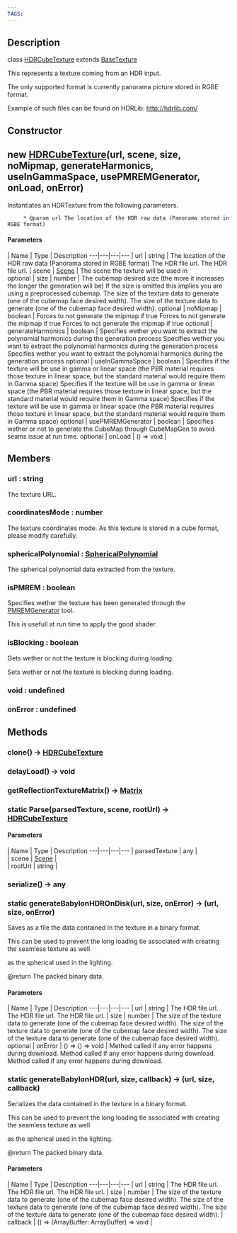 ```yaml
---
TAGS:
---
```

## Description

class [HDRCubeTexture](/classes/3.0/HDRCubeTexture) extends [BaseTexture](/classes/3.0/BaseTexture)

This represents a texture coming from an HDR input.

The only supported format is currently panorama picture stored in RGBE format.

Example of such files can be found on HDRLib: http://hdrlib.com/

## Constructor

## new [HDRCubeTexture](/classes/3.0/HDRCubeTexture)(url, scene, size, noMipmap, generateHarmonics, useInGammaSpace, usePMREMGenerator, onLoad, onError)

Instantiates an HDRTexture from the following parameters.

         * @param url The location of the HDR raw data (Panorama stored in RGBE format)

#### Parameters
 | Name | Type | Description
---|---|---|---
 | url | string |  The location of the HDR raw data (Panorama stored in RGBE format)  The HDR file url.  The HDR file url.
 | scene | [Scene](/classes/3.0/Scene) |  The scene the texture will be used in  
optional | size | number |  The cubemap desired size (the more it increases the longer the generation will be) If the size is omitted this implies you are using a preprocessed cubemap.  The size of the texture data to generate (one of the cubemap face desired width).  The size of the texture data to generate (one of the cubemap face desired width).
optional | noMipmap | boolean |  Forces to not generate the mipmap if true  Forces to not generate the mipmap if true  Forces to not generate the mipmap if true
optional | generateHarmonics | boolean |  Specifies wether you want to extract the polynomial harmonics during the generation process  Specifies wether you want to extract the polynomial harmonics during the generation process  Specifies wether you want to extract the polynomial harmonics during the generation process
optional | useInGammaSpace | boolean |  Specifies if the texture will be use in gamma or linear space (the PBR material requires those texture in linear space, but the standard material would require them in Gamma space)  Specifies if the texture will be use in gamma or linear space (the PBR material requires those texture in linear space, but the standard material would require them in Gamma space)  Specifies if the texture will be use in gamma or linear space (the PBR material requires those texture in linear space, but the standard material would require them in Gamma space)
optional | usePMREMGenerator | boolean |  Specifies wether or not to generate the CubeMap through CubeMapGen to avoid seams issue at run time.
optional | onLoad | () =&gt; void | 
## Members

### url : string

The texture URL.

### coordinatesMode : number

The texture coordinates mode. As this texture is stored in a cube format, please modify carefully.

### sphericalPolynomial : [SphericalPolynomial](/classes/3.0/SphericalPolynomial)

The spherical polynomial data extracted from the texture.

### isPMREM : boolean

Specifies wether the texture has been generated through the [PMREMGenerator](/classes/3.0/PMREMGenerator) tool.

This is usefull at run time to apply the good shader.

### isBlocking : boolean

Gets wether or not the texture is blocking during loading.

Sets wether or not the texture is blocking during loading.

### void : undefined



### onError : undefined



## Methods

### clone() &rarr; [HDRCubeTexture](/classes/3.0/HDRCubeTexture)


### delayLoad() &rarr; void


### getReflectionTextureMatrix() &rarr; [Matrix](/classes/3.0/Matrix)


### static Parse(parsedTexture, scene, rootUrl) &rarr; [HDRCubeTexture](/classes/3.0/HDRCubeTexture)



#### Parameters
 | Name | Type | Description
---|---|---|---
 | parsedTexture | any |   
 | scene | [Scene](/classes/3.0/Scene) |   
 | rootUrl | string |   
### serialize() &rarr; any


### static generateBabylonHDROnDisk(url, size, onError) &rarr; (url, size, onError)

Saves as a file the data contained in the texture in a binary format.

This can be used to prevent the long loading tie associated with creating the seamless texture as well

as the spherical used in the lighting.

@return The packed binary data.

#### Parameters
 | Name | Type | Description
---|---|---|---
 | url | string |  The HDR file url.  The HDR file url.  The HDR file url.
 | size | number |  The size of the texture data to generate (one of the cubemap face desired width).  The size of the texture data to generate (one of the cubemap face desired width).  The size of the texture data to generate (one of the cubemap face desired width).
optional | onError | () =&gt; () =&gt; void |  Method called if any error happens during download.  Method called if any error happens during download.  Method called if any error happens during download.
### static generateBabylonHDR(url, size, callback) &rarr; (url, size, callback)

Serializes the data contained in the texture in a binary format.

This can be used to prevent the long loading tie associated with creating the seamless texture as well

as the spherical used in the lighting.

@return The packed binary data.

#### Parameters
 | Name | Type | Description
---|---|---|---
 | url | string |  The HDR file url.  The HDR file url.  The HDR file url.
 | size | number |  The size of the texture data to generate (one of the cubemap face desired width).  The size of the texture data to generate (one of the cubemap face desired width).  The size of the texture data to generate (one of the cubemap face desired width).
 | callback | () =&gt; (ArrayBuffer: ArrayBuffer) =&gt; void |   
